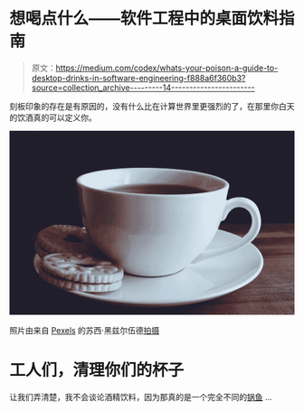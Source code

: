 # 想喝点什么——软件工程中的桌面饮料指南

> 原文：<https://medium.com/codex/whats-your-poison-a-guide-to-desktop-drinks-in-software-engineering-f888a6f360b3?source=collection_archive---------14----------------------->

刻板印象的存在是有原因的，没有什么比在计算世界里更强烈的了，在那里你白天的饮酒真的可以定义你。

![](img/8cc6f3aa6e3c4dd9229ab6abfe30e3ad.png)

照片由来自 [Pexels](https://www.pexels.com/photo/close-up-photography-of-cup-of-coffee-near-biscuits-1143760/?utm_content=attributionCopyText&utm_medium=referral&utm_source=pexels) 的苏西·黑兹尔伍德[拍摄](https://www.pexels.com/@suzyhazelwood?utm_content=attributionCopyText&utm_medium=referral&utm_source=pexels)

# 工人们，清理你们的杯子

让我们弄清楚，我不会谈论酒精饮料，因为那真的是一个完全不同的[锅鱼](https://idioms.thefreedictionary.com/kettle+of+fish) …